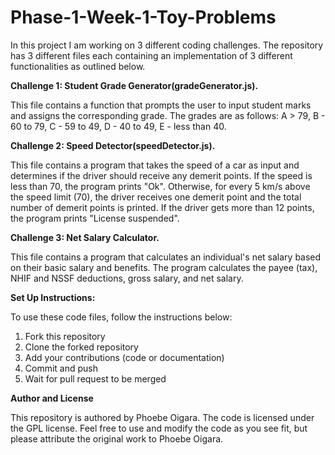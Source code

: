# Phase-1-Week-1-Toy-Problems

In this project I am working on 3 different coding challenges.
The repository has 3 different files each containing an implementation of 3 different functionalities as outlined below.

**Challenge 1: Student Grade Generator(gradeGenerator.js).**

This file contains a function that prompts the user to input student marks and assigns the corresponding grade. The grades are as follows: A > 79, B - 60 to 79, C - 59 to 49, D - 40 to 49, E - less than 40.

**Challenge 2: Speed Detector(speedDetector.js).**

This file contains a program that takes the speed of a car as input and determines if the driver should receive any demerit points. If the speed is less than 70, the program prints "Ok". Otherwise, for every 5 km/s above the speed limit (70), the driver receives one demerit point and the total number of demerit points is printed. If the driver gets more than 12 points, the program prints "License suspended".

**Challenge 3: Net Salary Calculator.**

This file contains a program that calculates an individual's net salary based on their basic salary and benefits. The program calculates the payee (tax), NHIF and NSSF deductions, gross salary, and net salary.

**Set Up Instructions:**

To use these code files, follow the instructions below:

1. Fork this repository
2. Clone the forked repository
3. Add your contributions (code or documentation)
4. Commit and push
5. Wait for pull request to be merged

**Author and License**

This repository is authored by Phoebe Oigara. The code is licensed under the GPL license. Feel free to use and modify the code as you see fit, but please attribute the original work to Phoebe Oigara.
